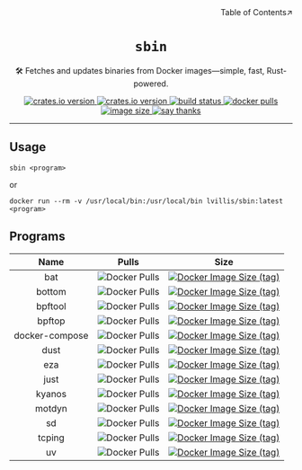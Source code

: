 <div align=right>Table of Contents↗️</div>

<h1 align=center><code>sbin</code></h1>

<p align=center>🛠️ Fetches and updates binaries from Docker images—simple, fast, Rust-powered.</p>

<div align=center>
  <a href="https://crates.io/crates/sbin">
    <img src="https://img.shields.io/crates/v/sbin.svg" alt="crates.io version">
  </a>
  <a href="https://crates.io/crates/sbin">
    <img src="https://img.shields.io/github/repo-size/lvillis/sbin?style=flat-square&color=328657" alt="crates.io version">
  </a>
  <a href="https://github.com/lvillis/sbin/actions">
    <img src="https://github.com/lvillis/sbin/actions/workflows/ci.yaml/badge.svg" alt="build status">
  </a>
  <a href="https://hub.docker.com/r/lvillis/sbin">
    <img src="https://img.shields.io/docker/pulls/lvillis/sbin?style=flat-square" alt="docker pulls">
  </a>
  <a href="https://hub.docker.com/r/lvillis/sbin">
    <img src="https://img.shields.io/docker/image-size/lvillis/sbin/latest?style=flat-square" alt="image size">
  </a>
  <a href="mailto:lvillis@outlook.com?subject=Thanks%20for%20sbin!">
    <img src="https://img.shields.io/badge/Say%20Thanks-!-1EAEDB.svg" alt="say thanks">
  </a>

</div>

---

## Usage

```shell
sbin <program>
```

or

```shell
docker run --rm -v /usr/local/bin:/usr/local/bin lvillis/sbin:latest <program>
```

## Programs

|      Name      |                                             Pulls                                             |                                                                      Size                                                                      |
|:--------------:|:---------------------------------------------------------------------------------------------:|:----------------------------------------------------------------------------------------------------------------------------------------------:|
|      bat       |      ![Docker Pulls](https://img.shields.io/docker/pulls/lvillis/bat?style=flat-square)       |      [![Docker Image Size (tag)](https://img.shields.io/docker/image-size/lvillis/bat/latest?style=flat-square)](https://hub.docker.com)       |
|     bottom     |     ![Docker Pulls](https://img.shields.io/docker/pulls/lvillis/bottom?style=flat-square)     |     [![Docker Image Size (tag)](https://img.shields.io/docker/image-size/lvillis/bottom/latest?style=flat-square)](https://hub.docker.com)     |
|    bpftool     |    ![Docker Pulls](https://img.shields.io/docker/pulls/lvillis/bpftool?style=flat-square)     |    [![Docker Image Size (tag)](https://img.shields.io/docker/image-size/lvillis/bpftool/latest?style=flat-square)](https://hub.docker.com)     |
|     bpftop     |     ![Docker Pulls](https://img.shields.io/docker/pulls/lvillis/bpftop?style=flat-square)     |     [![Docker Image Size (tag)](https://img.shields.io/docker/image-size/lvillis/bpftop/latest?style=flat-square)](https://hub.docker.com)     |
| docker-compose | ![Docker Pulls](https://img.shields.io/docker/pulls/lvillis/docker-compose?style=flat-square) | [![Docker Image Size (tag)](https://img.shields.io/docker/image-size/lvillis/docker-compose/latest?style=flat-square)](https://hub.docker.com) |
|      dust      |      ![Docker Pulls](https://img.shields.io/docker/pulls/lvillis/dust?style=flat-square)      |      [![Docker Image Size (tag)](https://img.shields.io/docker/image-size/lvillis/dust/latest?style=flat-square)](https://hub.docker.com)      |
|      eza       |      ![Docker Pulls](https://img.shields.io/docker/pulls/lvillis/eza?style=flat-square)       |      [![Docker Image Size (tag)](https://img.shields.io/docker/image-size/lvillis/eza/latest?style=flat-square)](https://hub.docker.com)       |
|      just      |      ![Docker Pulls](https://img.shields.io/docker/pulls/lvillis/just?style=flat-square)      |      [![Docker Image Size (tag)](https://img.shields.io/docker/image-size/lvillis/just/latest?style=flat-square)](https://hub.docker.com)      |
|     kyanos     |     ![Docker Pulls](https://img.shields.io/docker/pulls/lvillis/kyanos?style=flat-square)     |     [![Docker Image Size (tag)](https://img.shields.io/docker/image-size/lvillis/kyanos/latest?style=flat-square)](https://hub.docker.com)     |
|     motdyn     |       ![Docker Pulls](https://img.shields.io/docker/pulls/lvillis/motdyn?style=flat-square)       |       [![Docker Image Size (tag)](https://img.shields.io/docker/image-size/lvillis/motdyn/latest?style=flat-square)](https://hub.docker.com)       |
|       sd       |       ![Docker Pulls](https://img.shields.io/docker/pulls/lvillis/sd?style=flat-square)       |       [![Docker Image Size (tag)](https://img.shields.io/docker/image-size/lvillis/sd/latest?style=flat-square)](https://hub.docker.com)       |
|     tcping     |     ![Docker Pulls](https://img.shields.io/docker/pulls/lvillis/tcping?style=flat-square)     |     [![Docker Image Size (tag)](https://img.shields.io/docker/image-size/lvillis/tcping/latest?style=flat-square)](https://hub.docker.com)     |
|       uv       |       ![Docker Pulls](https://img.shields.io/docker/pulls/lvillis/uv?style=flat-square)       |       [![Docker Image Size (tag)](https://img.shields.io/docker/image-size/lvillis/uv/latest?style=flat-square)](https://hub.docker.com)       |



